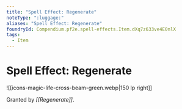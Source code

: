```yaml
---
title: "Spell Effect: Regenerate"
noteType: ":luggage:"
aliases: "Spell Effect: Regenerate"
foundryId: Compendium.pf2e.spell-effects.Item.dXq7z633ve4E0nlX
tags:
  - Item
---
```


# Spell Effect: Regenerate
![[icons-magic-life-cross-beam-green.webp|150 lp right]]

Granted by _[[Regenerate]]_.
